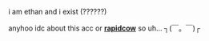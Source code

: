 i am ethan and i exist (??????)

anyhoo idc about this acc or [**rapidcow**][RC] so uh... ┐(￣。￣)┌

[RC]: https://github.com/rapidcow

